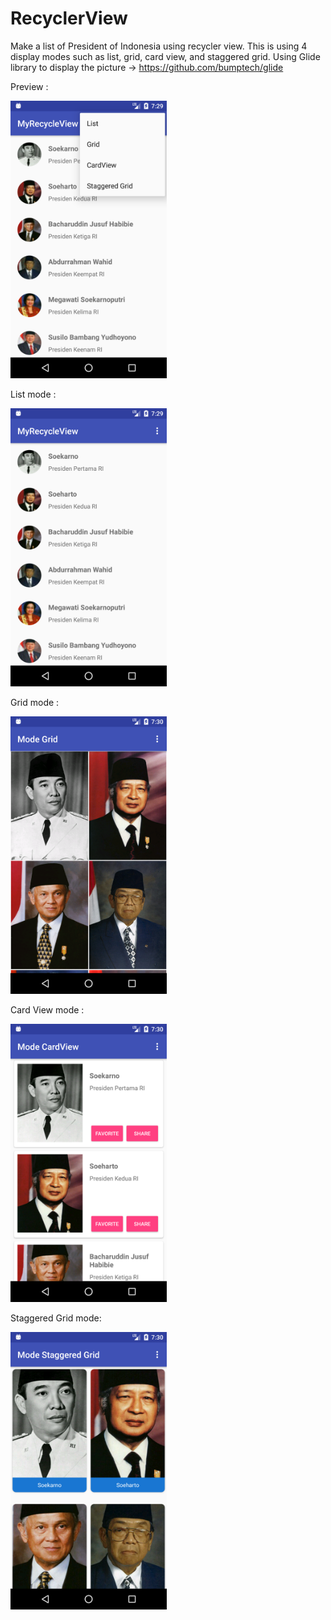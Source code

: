 # RecyclerView
Make a list of President of Indonesia using recycler view. This is using 4 display modes such as list, grid, card view, and staggered grid. Using Glide library to display the picture -> https://github.com/bumptech/glide

Preview :

<img src="https://github.com/AdeWijaNugraha/RecyclerView/blob/master/screenshot/Screenshot_1517383794.png" width="250">

List mode :

<img src="https://github.com/AdeWijaNugraha/RecyclerView/blob/master/screenshot/Screenshot_1517383789.png" width="250">

Grid mode :

<img src="https://github.com/AdeWijaNugraha/RecyclerView/blob/master/screenshot/Screenshot_1517383812.png" width="250">

Card View mode :

<img src="https://github.com/AdeWijaNugraha/RecyclerView/blob/master/screenshot/Screenshot_1517383816.png" width="250">

Staggered Grid mode:

<img src="https://github.com/AdeWijaNugraha/RecyclerView/blob/master/screenshot/Screenshot_1517383824.png" width="250">
